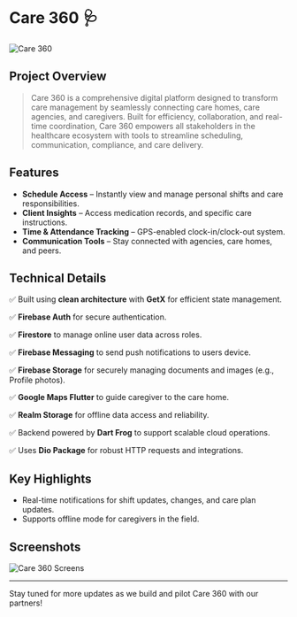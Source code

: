 # Care 360 🩺

![Care 360](https://your-image-link.com/care360-banner.jpg)

## Project Overview

> Care 360 is a comprehensive digital platform designed to transform care management by seamlessly connecting care homes, care agencies, and caregivers. Built for efficiency, collaboration, and real-time coordination, Care 360 empowers all stakeholders in the healthcare ecosystem with tools to streamline scheduling, communication, compliance, and care delivery.

## Features

  * **Schedule Access** – Instantly view and manage personal shifts and care responsibilities.
  * **Client Insights** – Access medication records, and specific care instructions.
  * **Time & Attendance Tracking** – GPS-enabled clock-in/clock-out system.
  * **Communication Tools** – Stay connected with agencies, care homes, and peers.

## Technical Details

✅ Built using **clean architecture** with **GetX** for efficient state management.

✅ **Firebase Auth** for secure authentication.

✅ **Firestore** to manage online user data across roles.

✅ **Firebase Messaging** to send push notifications to users device.

✅ **Firebase Storage** for securely managing documents and images (e.g., Profile photos).

✅ **Google Maps Flutter** to guide caregiver to the care home.

✅ **Realm Storage** for offline data access and reliability.

✅ Backend powered by **Dart Frog** to support scalable cloud operations.

✅ Uses **Dio Package** for robust HTTP requests and integrations.

 
## Key Highlights
* Real-time notifications for shift updates, changes, and care plan updates.
* Supports offline mode for caregivers in the field.

## Screenshots

![Care 360 Screens](https://your-image-link.com/care360-screens.png)

---

Stay tuned for more updates as we build and pilot Care 360 with our partners!
